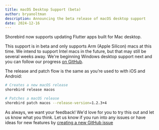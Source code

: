 ```yaml
---
title: macOS Desktop Support (beta)
author: bryanoltman
description: Announcing the beta release of macOS desktop support
date: 2024-12-16
---
```


Shorebird now supports updating Flutter apps built for Mac desktop.

This support is in beta and only supports Arm (Apple Silicon) macs at this time.
We intend to support Intel macs in the future, but that may still be several
weeks away.  We're beginning Windows desktop support next and you can follow our progress [on GitHub](https://github.com/shorebirdtech/shorebird/issues/397).

The release and patch flow is the same as you’re used to with iOS and Android:

```sh
# Creates a new macOS release
shorebird release macos
```

```sh
# Patches a macOS release
shorebird patch macos --release-version=1.2.3+4
```

As always, we want your feedback! We'd love for you to try this out and let us
know what you think. Let us know if you run into any issues or have ideas for
new features by [creating a new GitHub
issue](https://github.com/shorebirdtech/shorebird/issues/new/choose)
